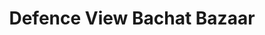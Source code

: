 ---
title: "Defence View Bachat Bazaar"
url: /karachi/defence-view-bachat-bazaar/
shop: supermarket
---